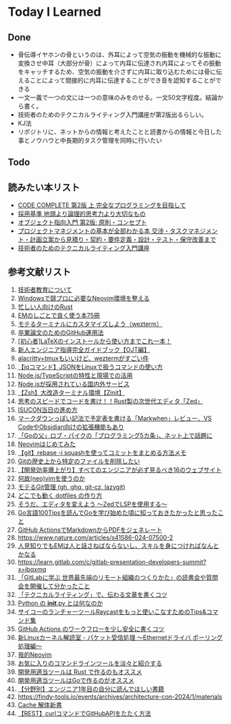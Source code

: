 # Today I Learned

## Done
- 骨伝導イヤホンの骨というのは、外耳によって空気の振動を機械的な振動に変換させ中耳（大部分が骨）によって内耳に伝達され内耳によってその振動をキャッチするため、空気の振動を介さずに内耳に取り込むためには骨に伝えることによって間接的に内耳に伝達することができ音を認知することができる
- 一文一義で一つの文には一つの意味のみをのせる。一文50文字程度。結論から書く。
- 技術者のためのテクニカルライティング入門講座が第2版出るらしい。
- KJ法
- リポジトリに、ネットからの情報と考えたことと読書からの情報と今日した事とノウハウと中長期的タスク管理を同時に行いたい

## Todo

## 読みたい本リスト
- [CODE COMPLETE 第2版 上 完全なプログラミングを目指して](https://amzn.asia/d/cmpAD8c)
- [採用基準 地頭より論理的思考力より大切なもの](https://amzn.asia/d/4LQOC09)
- [オブジェクト指向入門 第2版: 原則・コンセプト](https://amzn.asia/d/6a4p81k)
- [プロジェクトマネジメントの基本が全部わかる本 交渉・タスクマネジメント・計画立案から見積り・契約・要件定義・設計・テスト・保守改善まで](https://amzn.asia/d/0dRQsYQ)
- [技術者のためのテクニカルライティング入門講座](https://amzn.asia/d/anrmOor)

## 参考文献リスト
1. [技術者教育について](https://blog.satotaichi.info/training_for_software_engineers/)
2. [Windowsで競プロに必要なNeovim環境を整える](https://qiita.com/KowerKoint/items/89d1952b54dec57a1a07)
3. [忙しい人向けのRust](https://zenn.dev/k_azuma/articles/c43044820017e4)
4. [EMのしごとで良く使う本75冊](https://daiksy.hatenablog.jp/entry/2024/12/13/091101)
5. [モテるターミナルにカスタマイズしよう（wezterm）](https://zenn.dev/mozumasu/articles/mozumasu-wezterm-customization)
6. [卒業論文のためのGitHub運用法](https://cysec.ise.ritsumei.ac.jp/2024/01/08/thesis-git-repository/)
7. [[初心者]LaTeXのインストールから使い方までこれ一本！](https://qiita.com/alpaca-honke/items/f30a2d04eedaa3c36a21)
8. [新人エンジニア指導完全ガイドブック【OJT編】](https://qiita.com/kjm_nuco/items/46bdbe06813faa52feb9)
9. [alacritty+tmuxもいいけど、weztermがすごい件](https://zenn.dev/yutakatay/articles/wezterm-intro)
10. [【jqコマンド】JSONをLinuxで扱うコマンドの使い方](https://zenn.dev/en2enzo2/articles/e45e6d0aec6c7e)
11. [Node.js/TypeScriptの特性と現場での活用](https://qiita.com/muratak-dev/items/d86ea9e70dfdf5220ee8)
12. [Node.jsが採用されている国内外サービス](https://qiita.com/muratak-dev/items/7ac9b9de88b806703432)
13. [【Zsh】大改造ターミナル環境【Zinit】](https://qiita.com/obake_fe/items/c2edf65de684f026c59c)
14. [思考のスピードでコードを書け！！Rust製の次世代エディタ「Zed」](https://zenn.dev/smartcamp/articles/c421e752119cee)
15. [ISUCON当日の進め方](https://gist.github.com/matsukaz/6af9dd76d62e2cddb65fafa5b0636e9a)
16. [マークダウンっぽい記法で予定表を書ける「Markwhen」レビュー、VS CodeやObsidian向けの拡張機能もあり](https://gigazine.net/news/20241207-markdown-timeline-markwhen/)
17. [「Goの父」ロブ・パイクの「プログラミング5カ条」、ネット上で話題に](https://gigazine.net/news/20200817-rob-pike-5-rules-programming/)
18. [Neovimはじめてみた](https://zenn.dev/vim_jp/articles/1b4344e41b9d5b)
19. [【git】rebase -i squashを使ってコミットをまとめる方法メモ](https://zenn.dev/ryouhei_furugen/articles/44bc9a179764eb)
20. [Gitの歴史上から特定のファイルを削除したい](https://zenn.dev/flyingbarbarian/articles/aaf59c07b71a34)
21. [【開発効率爆上がり】すべてのエンジニアが必ず見るべき16のウェブサイト](https://qiita.com/ken1041/items/c975b346d43a575e946d)
22. [何故(neo)vimを使うのか](https://qiita.com/atakig/items/9da2a8c68cf6af22c58e)
23. [モテるGit管理 (gh, ghq, git-cz, lazygit)](https://zenn.dev/mozumasu/articles/mozumasu-lazy-git)
24. [どこでも動く dotfiles の作り方](https://qiita.com/rainbartown/items/d7f59fe4047733c14e8b)
25. [そうだ、エディタを変えよう 〜ZedでLSPを使用する〜](https://zenn.dev/magicmoment/articles/zed-lsp-202412)
26. [Go言語100Tipsを読んでGoを学び始めた頃に知っておきたかったと思ったこと](https://zenn.dev/prevent/articles/e011f5f2f7f7f3)
27. [GitHub ActionsでMarkdownからPDFをジェネレート](https://devops-blog.virtualtech.jp/entry/20230822/1692672283)
28. https://www.nature.com/articles/s41586-024-07500-2
29. [人見知りでもEMは人と話さねばならないし、スキルを身につければなんとかなる](https://daiksy.hatenablog.jp/entry/2024/12/12/101124)
30. https://learn.gitlab.com/c/gitlab-presentation-developers-summit?x=jbqxmq
31. [「GitLabに学ぶ 世界最先端のリモート組織のつくりかた」の読書会や質問会を開催して分かったこと](https://developer.hatenastaff.com/entry/2024/12/12/120000)
32. [「テクニカルライティング」で、伝わる文章を書くコツ](https://tech.trustbank.co.jp/entry/20241210/technical-writing)
33. [Python の __init__.py とは何なのか](https://qiita.com/msi/items/d91ea3900373ff8b09d7)
34. [サイコーのランチャーツールRaycastをもっと使いこなすためのTips&コマンド集](https://nealle-dev.hatenablog.com/entry/2024/12/13/01)
35. [GitHub Actions のワークフローを少し安全に書くコツ](https://tech.emotion-tech.co.jp/entry/2024/12/10/000000)
36. [新Linuxカーネル解読室 - パケット受信処理 ～Ethernetドライバ ポーリング処理編～](https://valinux.hatenablog.com/entry/20241212)
37. [我的Neovim](https://tech.sensetime.jp/?p=1064#toc2)
38. [お気に入りのコマンドラインツールを淡々と紹介する](https://zenn.dev/kou_pg_0131/articles/favorite-cli-tools)
39. [開発用適当ツールは Rust で作るのもオススメ](https://zenn.dev/codemountains/articles/0d3831c10c46b8)
40. [開発用適当ツールはGoで作るのがオススメ](https://qiita.com/ssc-ksaitou/items/6c66669f1672806ac9bb)
41. [【分野別】エンジニア1年目の自分に読んでほしい書籍](https://qiita.com/KNR109/items/928c4ee4a5454df91d28)
42. https://findy-tools.io/events/archives/architecture-con-2024/1/materials
43. [Cache 解体新書](https://zenn.dev/jxck/books/cache-anatomia)
44. [【REST】curlコマンドでGitHubAPIをたたく方法](https://saki-htr.hatenablog.com/entry/2022/11/07/143110)